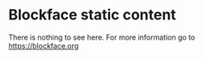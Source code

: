 # Blockface static content

There is nothing to see here.
For more information go to https://blockface.org
